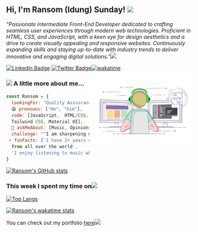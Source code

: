 

<!--
**dev-ransom/dev-ransom** is a ✨ _special_ ✨ repository because its `README.md` (this file) appears on your GitHub profile.
-->
<h2> Hi, I'm Ransom (Idung) Sunday! <img src="https://media.giphy.com/media/26Fxy3Iz1ari8oytO/giphy.gif" width="70"></h2>
<p><em>"Passionate intermediate Front-End Developer dedicated to crafting seamless user experiences through modern web technologies. Proficient in HTML, CSS, and JavaScript, with a keen eye for design aesthetics and a drive to create visually appealing and responsive websites. Continuously expanding skills and staying up-to-date with industry trends to deliver innovative and engaging digital solutions."</em><img src="https://media.giphy.com/media/XGma2iRIHTKkwqRkFl/giphy.gif" width="50"></p>

[![Linkedin Badge](https://img.shields.io/badge/-ransom%20Sunday-blue?style=flat-square&logo=Linkedin&logoColor=white&link=https://www.linkedin.com/in/ransom-sunday/)](https://www.linkedin.com./in/ransom-sunday/)
[![Twitter Badge](https://img.shields.io/badge/-@ransom-sunday_-1ca0f1?style=flat-square&labelColor=1ca0f1&logo=twitter&logoColor=white&link=https://twitter.com/IdungStanley)](https://twitter.com/youngsunday)[![wakatime](https://wakatime.com/badge/user/909dbd3a-7288-43ba-a40a-85182df68521.svg)](https://wakatime.com/@909dbd3a-7288-43ba-a40a-85182df68521)
<img align="right" alt="GIF" src="https://raw.githubusercontent.com/devSouvik/devSouvik/master/gif3.gif" width="280"/>

### <img src="https://media.giphy.com/media/kbVuid1Ak3uEHJUMVO/giphy.gif" width="50"> A little more about me...  

```javascript
const Ransom = {
  lookingFor: "Quality Asssurance Engineer" || "Full-stack web developer",
  😄 pronouns: ["He", "him"],
  code: [JavaScript,  HTML/CSS, Semantic UI, Bootstrap, 
  Tailwind CSS, Material UI],
  💬 askMeAbout: [Music, Opinions, Science, Revival],
  challenge: ""I am sharpening my JavaScript skills while also acquiring proficiency in React."",
 ⚡ funFacts: ['I have 2+ years of remote work experience with devs 
  from all over the world', 
  'I enjoy listening to music when I have some leisure time.']
}
```
[![Ransom's GitHub stats](https://github-readme-stats.vercel.app/api?username=dev-ransom)](https://github.com/dev-ransom/github-readme-stats)

### This week I spent my time on<img src="https://media.giphy.com/media/SvQzkTQb3ZwKcj1QTO/giphy.gif" width="40">

<!--START_SECTION:waka-->
[![Top Langs](https://github-readme-stats.vercel.app/api/top-langs/?username=dev-ransom)](https://github.com/dev-ransom/github-readme-stats)

[![Ransom's wakatime stats](https://github-readme-stats.vercel.app/api/wakatime?username=Ransom12)](https://github.com/dev-ransom/github-readme-stats)

<!--END_SECTION:waka-->



<p>You can check out my portfolio <a href="https://dev.github.io/responsive-portfolio/">here</a><img src="https://media.giphy.com/media/cKPse5DZaptID3YAMK/giphy.gif" width="60"></p>
